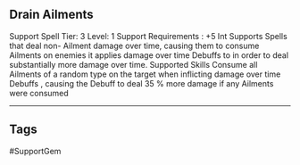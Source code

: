 ## Drain Ailments
Support
Spell
Tier: 3
Level: 1
Support Requirements : +5 Int
Supports Spells that deal non- Ailment damage over time, causing them to consume Ailments on enemies it applies damage over time Debuffs to in order to deal substantially more damage over time.
Supported Skills Consume all Ailments of a random type on the target when inflicting damage over time Debuffs , causing the Debuff to deal 35 % more damage if any Ailments were consumed

---
## Tags
#SupportGem
